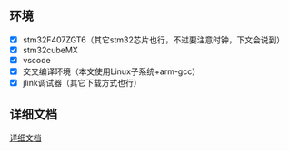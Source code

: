 ## 环境

- [x] stm32F407ZGT6（其它stm32芯片也行，不过要注意时钟，下文会说到）
- [x] stm32cubeMX
- [x] vscode
- [x] 交叉编译环境（本文使用Linux子系统+arm-gcc）
- [x] jlink调试器（其它下载方式也行）

## 详细文档
[详细文档](https://www.it-res.com/badusb-principles-and-stm32-hid-tutorial-source-code-and-github-link.html "详细文档")
